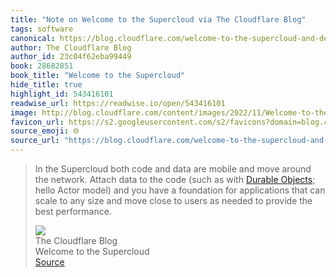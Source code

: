 ```yaml
---
title: "Note on Welcome to the Supercloud via The Cloudflare Blog"
tags: software
canonical: https://blog.cloudflare.com/welcome-to-the-supercloud-and-developer-week-2022/
author: The Cloudflare Blog
author_id: 23c04f62eba99449
book: 28682851
book_title: "Welcome to the Supercloud"
hide_title: true
highlight_id: 543416101
readwise_url: https://readwise.io/open/543416101
image: http://blog.cloudflare.com/content/images/2022/11/Welcome-to-the-Supercloud-and-Developer-Week-2022-OG-1.png
favicon_url: https://s2.googleusercontent.com/s2/favicons?domain=blog.cloudflare.com
source_emoji: 🌐
source_url: "https://blog.cloudflare.com/welcome-to-the-supercloud-and-developer-week-2022/#:~:text=In%20the%20Supercloud,the%20best%20performance."
---
```


> In the Supercloud both code and data are mobile and move around the network. Attach data to the code (such as with [Durable Objects](https://developers.cloudflare.com/workers/learning/using-durable-objects); hello Actor model) and you have a foundation for applications that can scale to any size and move close to users as needed to provide the best performance.
> <div class="quoteback-footer"><div class="quoteback-avatar"><img class="mini-favicon" src="https://s2.googleusercontent.com/s2/favicons?domain=blog.cloudflare.com"></div><div class="quoteback-metadata"><div class="metadata-inner"><span style="display:none">FROM:</span><div aria-label="The Cloudflare Blog" class="quoteback-author"> The Cloudflare Blog</div><div aria-label="Welcome to the Supercloud" class="quoteback-title"> Welcome to the Supercloud</div></div></div><div class="quoteback-backlink"><a target="_blank" aria-label="go to the full text of this quotation" rel="noopener" href="https://blog.cloudflare.com/welcome-to-the-supercloud-and-developer-week-2022/#:~:text=In%20the%20Supercloud,the%20best%20performance." class="quoteback-arrow"> Source</a></div></div>